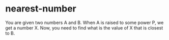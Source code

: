# nearest-number
You are given two numbers A and B. When A is raised to some power P, we get a number X. Now, you need to find what is the value of X that is closest to B.  
